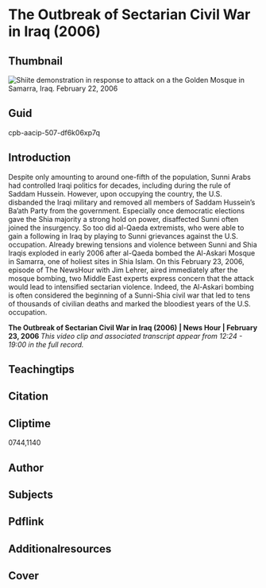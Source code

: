 # The Outbreak of Sectarian Civil War in Iraq (2006)

## Thumbnail

![Shiite demonstration in response to attack on a the Golden Mosque in Samarra, Iraq. February 22, 2006](https://s3.amazonaws.com/americanarchive.org/primary_source_sets/10_War_On_Terror.jpg "Shiite demonstration in response to attack on a the Golden Mosque in Samarra, Iraq. February 22, 2006")


## Guid
cpb-aacip-507-df6k06xp7q

## Introduction

Despite only amounting to around one-fifth of the population, Sunni Arabs had controlled Iraqi politics for decades, including during the rule of Saddam Hussein. However, upon occupying the country, the U.S. disbanded the Iraqi military and removed all members of Saddam Hussein’s Ba’ath Party from the government. Especially once democratic elections gave the Shia majority a strong hold on power, disaffected Sunni often joined the insurgency. So too did al-Qaeda extremists, who were able to gain a following in Iraq by playing to Sunni grievances against the U.S. occupation. Already brewing tensions and violence between Sunni and Shia Iraqis exploded in early 2006 after al-Qaeda bombed the Al-Askari Mosque in Samarra, one of holiest sites in Shia Islam.  On this February 23, 2006, episode of The NewsHour with Jim Lehrer, aired immediately after the mosque bombing, two Middle East experts express concern that the attack would lead to intensified sectarian violence. Indeed, the Al-Askari bombing is often considered the beginning of a Sunni-Shia civil war that led to tens of thousands of civilian deaths and marked the bloodiest years of the U.S. occupation.  



<b>The Outbreak of Sectarian Civil War in Iraq (2006)</b>
<b>| News Hour | February 23, 2006 </b>
<i>This video clip and associated transcript appear from 12:24 - 19:00 in the full record.</i>

## Teachingtips

## Citation

## Cliptime

0744,1140

## Author
## Subjects
## Pdflink
## Additionalresources
## Cover
